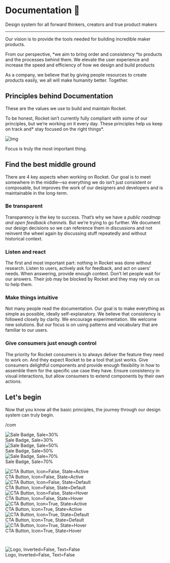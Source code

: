
# Documentation 🚀

Design system for all forward thinkers, creators and true product makers

---

Our vision is to provide the tools needed for building incredible maker products.

From our perspective, *we aim to bring order and consistency *to products and the processes behind them. We elevate the user experience and increase the speed and efficiency of how we design and build products

As a company, we believe that by giving people resources to create products easily, we all will make humanity better. Together.

## Principles behind Documentation

These are the values we use to build and maintain Rocket.

To be honest, Rocket isn’t currently fully compliant with some of our principles, but we’re working on it every day. These principles help us keep on track and* stay focused on the right things*.

![Img](https://studio-assets.supernova.io/design-systems/14533/9289758a-6300-472a-bbc6-a57098081abf.jpeg?Expires=1990828800&Policy=eyJTdGF0ZW1lbnQiOlt7IlJlc291cmNlIjoiaHR0cHM6Ly9zdHVkaW8tYXNzZXRzLnN1cGVybm92YS5pby9kZXNpZ24tc3lzdGVtcy8xNDUzMy85Mjg5NzU4YS02MzAwLTQ3MmEtYmJjNi1hNTcwOTgwODFhYmYuanBlZyIsIkNvbmRpdGlvbiI6eyJEYXRlTGVzc1RoYW4iOnsiQVdTOkVwb2NoVGltZSI6MTk5MDgyODgwMH19fV19&Signature=E9DL6D-ZtS~4qaH18y5tnHC4gtpQUzZb85NmDFMuezn~MaWHPSumzBv6tXkxGqSgGyKh~9FaYnbfHkcJhU~4F~jdbuY70gbRxUpvnBtyCpz8o0mci-d2A9WoIZ3RGl11izD3c2WMfUaKhSaFlUw8cTGP-9vrqeUi58O2P4zYT9eAeyvOIFzQXgIgljhxiB9mIVU5a4j1vDL8ntJpagEZukKRskOgMrrB4LNQ-nRsvXFF7W5C5EkdoZPZf4jFxcQu2Yj6M9-bqNBXubYMsYYhEXqvqUOAnYVaE59E5PSSe43HKv2gp1ajSJ3ttHtTtCITO8Vyfh1FoTl03Z18ki8iZg__&Key-Pair-Id=APKAJGK34LCCAUR7N6LA)

Focus is truly the most important thing.

## Find the best middle ground

There are 4 key aspects when working on Rocket. Our goal is to meet somewhere in the middle—so everything we do isn’t just consistent or composable, but improves the work of our designers and developers and is maintainable in the long-term.

### Be transparent

Transparency is the key to success. That’s why we have a *public roadmap and open feedback channels*. But we’re trying to go further. We document our design decisions so we can reference them in discussions and not reinvent the wheel again by discussing stuff repeatedly and without historical context.

### Listen and react

The first and most important part: nothing in Rocket was done without research. Listen to users, actively ask for feedback, and act on users’ needs. When answering, provide enough context. Don’t let people wait for our answers. Their job may be blocked by Rocket and they may rely on us to help them.

### Make things intuitive

Not many people read the documentation. Our goal is to make everything as simple as possible, ideally self-explanatory. We believe that consistency is followed closely by clarity. We encourage experimentation. We welcome new solutions. But our focus is on using patterns and vocabulary that are familiar to our users.

### Give consumers just enough control

The priority for Rocket consumers is to always deliver the feature they need to work on. And they expect Rocket to be a tool that just works. Give consumers delightful components and provide enough flexibility in how to assemble them for the specific use case they have. Ensure consistency in visual interactions, but allow consumers to extend components by their own actions.

## Let's begin

Now that you know all the basic principles, the journey through our design system can truly begin.

/com

  
![Sale Badge, Sale=30%](https://studio-assets.supernova.io/design-systems/14533/f8c08ffd-55a3-4710-8277-77487c2398c6.png?Expires=1990828800&Policy=eyJTdGF0ZW1lbnQiOlt7IlJlc291cmNlIjoiaHR0cHM6Ly9zdHVkaW8tYXNzZXRzLnN1cGVybm92YS5pby9kZXNpZ24tc3lzdGVtcy8xNDUzMy9mOGMwOGZmZC01NWEzLTQ3MTAtODI3Ny03NzQ4N2MyMzk4YzYucG5nIiwiQ29uZGl0aW9uIjp7IkRhdGVMZXNzVGhhbiI6eyJBV1M6RXBvY2hUaW1lIjoxOTkwODI4ODAwfX19XX0_&Signature=VjldsVzFauJI5SuPgJgf43k7H4uqK1ngX8fobWcuBvFO96dm3ox9ZGhEb-Ks6NlcUk~OaGo60dGZnhPmgOx4aV4g5qY1IjQGrKOoafPPJ0N87BwQ30EE~TlvJqNP3rfjO8GAmjJOq6x35UddE1FbZdovvBPxikaqtrPMvdFriW3JzehEMm2uDeYykNkk738m9iZZzp8N~4GbzN4Awm9uwOjXv-Zg-5MWcZgfixDdGZb66spSUvi5SAxxPPUu7dJV4-Rn~QuXNqzjWLwKTXy8LTEt3FnkVwA8Z~i3KZvj~U6siPT57XEUOBl7meQ~qRKQNMD-MfpgyTUzQfv1M5F8XQ__&Key-Pair-Id=APKAJGK34LCCAUR7N6LA)  
Sale Badge, Sale=30%  
![Sale Badge, Sale=50%](https://studio-assets.supernova.io/design-systems/14533/769b6847-3abc-42a4-a46d-09ce77059b6e.png?Expires=1990828800&Policy=eyJTdGF0ZW1lbnQiOlt7IlJlc291cmNlIjoiaHR0cHM6Ly9zdHVkaW8tYXNzZXRzLnN1cGVybm92YS5pby9kZXNpZ24tc3lzdGVtcy8xNDUzMy83NjliNjg0Ny0zYWJjLTQyYTQtYTQ2ZC0wOWNlNzcwNTliNmUucG5nIiwiQ29uZGl0aW9uIjp7IkRhdGVMZXNzVGhhbiI6eyJBV1M6RXBvY2hUaW1lIjoxOTkwODI4ODAwfX19XX0_&Signature=f~ncPr2TG9kptu~Eb-4HVNYEEV9Ncy2N~qr0VmyAHDAf8ZNaNdckoJCLEIgidcCdWYoZ3lFhJO1ghXd9oLDfa3AoMU4NWCzpzu~fD6edQR6PEMpw-Yi6v38FAAtmnYHhQAAsiWs~X70TswVigUfpDpMym2rdlkALoZIm4DKeZ6RQGe5RdWsRt2cpE0rp1XCfFffmHSEALSTJAJU7JElJ1ZbTbirJQNFg1ZO~6cNaty3hKNamXJreW6W7JyPfPx14urfog1kQYnBs7wqUHIVUV7zHnK9awBtRcFUnaKQoJzrVi3PXtXvG30iLYJ~QOmEJyeqvp5f6TULuUjE5M0Vxyw__&Key-Pair-Id=APKAJGK34LCCAUR7N6LA)  
Sale Badge, Sale=50%  
![Sale Badge, Sale=70%](https://studio-assets.supernova.io/design-systems/14533/e3051d3e-89f7-4b70-9d6c-c277353d1303.png?Expires=1990828800&Policy=eyJTdGF0ZW1lbnQiOlt7IlJlc291cmNlIjoiaHR0cHM6Ly9zdHVkaW8tYXNzZXRzLnN1cGVybm92YS5pby9kZXNpZ24tc3lzdGVtcy8xNDUzMy9lMzA1MWQzZS04OWY3LTRiNzAtOWQ2Yy1jMjc3MzUzZDEzMDMucG5nIiwiQ29uZGl0aW9uIjp7IkRhdGVMZXNzVGhhbiI6eyJBV1M6RXBvY2hUaW1lIjoxOTkwODI4ODAwfX19XX0_&Signature=e0BXmoSSQ~I~qIaZHOmH4XinyqSx~Xliq4SeZutBH-lTeK~DcM3Y53F7afvOeL~Tk6jeO6SEl49iDMagIBojXP1JIyttuaBy9MjY8Ed-vyIsZxS37DDIMEEgaMGpjm5~srOV4YYxflScZ6D3EF5-zd05fJR02yRCJu~nKwJDownSCNbEwgk00NojR~obPukW~51mSiqT3mlBZMNthd2VLFlB3fOWaeBzrvX5unLNmGoZo4zRvE2EvsqOfxrymi1GJ9nrYZzZqft2ybxQlpHg29A4EL3Mjm8P0a4HOmfN2kLRE0-LvjOH-Pn0TlL3hV5UWJGbcHJgHucAD~mkJZk85Q__&Key-Pair-Id=APKAJGK34LCCAUR7N6LA)  
Sale Badge, Sale=70%  


  
![CTA Button, Icon=False, State=Active](https://studio-assets.supernova.io/design-systems/14533/fa901a0b-279c-4e99-8dc5-e4b6b528edde.png?Expires=1990828800&Policy=eyJTdGF0ZW1lbnQiOlt7IlJlc291cmNlIjoiaHR0cHM6Ly9zdHVkaW8tYXNzZXRzLnN1cGVybm92YS5pby9kZXNpZ24tc3lzdGVtcy8xNDUzMy9mYTkwMWEwYi0yNzljLTRlOTktOGRjNS1lNGI2YjUyOGVkZGUucG5nIiwiQ29uZGl0aW9uIjp7IkRhdGVMZXNzVGhhbiI6eyJBV1M6RXBvY2hUaW1lIjoxOTkwODI4ODAwfX19XX0_&Signature=YuulEH35ZS1E9XUK0Ayx-w9oZHrGU2VaeWUlAYE43nYSPRFH-QAhGFyGBgb9~9r-aBO7rPGMJfqSCGLQb2OSr9nLOeCLHyN7ldQiUZj8kWfMBt6H-0h7ex5ClSSKhvs73jE~AlREKGUPTItWXeKij-SxQKCjmjRDbGsoyzFMC8wWyHm3qzLgDORXWz0tv~9NgSFebB1MtJvffXPULoLVW~MJfezHfgtMvibt58EeLNAsE3-Hru0kaVDsR6LytnPqEKKET94U71PvawYLL~TdbJKXfLuPChefM-9a5mDZJpjLVuGPDCan5v1F0OlczrKWxW~cvu7bYqcNYf~rU2fVeQ__&Key-Pair-Id=APKAJGK34LCCAUR7N6LA)  
CTA Button, Icon=False, State=Active  
![CTA Button, Icon=False, State=Default](https://studio-assets.supernova.io/design-systems/14533/29e6b1d1-6f8a-4550-8f4b-22e6804046a0.png?Expires=1990828800&Policy=eyJTdGF0ZW1lbnQiOlt7IlJlc291cmNlIjoiaHR0cHM6Ly9zdHVkaW8tYXNzZXRzLnN1cGVybm92YS5pby9kZXNpZ24tc3lzdGVtcy8xNDUzMy8yOWU2YjFkMS02ZjhhLTQ1NTAtOGY0Yi0yMmU2ODA0MDQ2YTAucG5nIiwiQ29uZGl0aW9uIjp7IkRhdGVMZXNzVGhhbiI6eyJBV1M6RXBvY2hUaW1lIjoxOTkwODI4ODAwfX19XX0_&Signature=kU3utGEyNi7A-nTG8iOI-3XUdj2Gbrv5zzUZ9BIQI0JNouslYGBbTA7cgTiOx0FQoJsQ5crLf5jdALctMN~RhD3ma~cDcPvmuwfbSIQPD77-6CS8QY4VyT3nQAwrtkZKl3eUZTk7E29hJZC7T7Jjxl8vl7kPT1Oc3HDbqIMcE1roZnd0P3jWuPFpQa1dDDMc1iMHw83mHGYhFN~tW5UDlgGWlbswxFqZRFdktPgSsJkc456fl903wSIVH-~~ExLhXW2rmG8E7Mqh2q6exB5sDEuhlmu6ujbzm7Yy38St1zVs4Y0n5fpmebxxYvtZypJiSTye2ij2pbtp8lFOfWkEGQ__&Key-Pair-Id=APKAJGK34LCCAUR7N6LA)  
CTA Button, Icon=False, State=Default  
![CTA Button, Icon=False, State=Hover](https://studio-assets.supernova.io/design-systems/14533/c74c2f33-90ae-41fc-8099-f1c1bc27d9d9.png?Expires=1990828800&Policy=eyJTdGF0ZW1lbnQiOlt7IlJlc291cmNlIjoiaHR0cHM6Ly9zdHVkaW8tYXNzZXRzLnN1cGVybm92YS5pby9kZXNpZ24tc3lzdGVtcy8xNDUzMy9jNzRjMmYzMy05MGFlLTQxZmMtODA5OS1mMWMxYmMyN2Q5ZDkucG5nIiwiQ29uZGl0aW9uIjp7IkRhdGVMZXNzVGhhbiI6eyJBV1M6RXBvY2hUaW1lIjoxOTkwODI4ODAwfX19XX0_&Signature=RSj4t4e5EdnVb3vNczHeIrqxktnOOKmaWixsxBajXcM8nos3JEkVgkOUiX31i1ZCdp~plrdbZR4GGn3g2c4duqVcbiDbqdaFsrnpG3gf64KkLstMzHAgt~LKg3EaDI48KteCnk2ptZy6YuoKMBqfikCOeXAl5LQzIeZwtfPf19CkS4EilMSa2CmaxjC~oi0jH86Vyyk1WkcYieJKbDcb1FvH6iIB6BpDWSWg~EQOiHe3CQZqLHbb202KUqfftOdVTOgnKyUUfQYiWCAKICUvnlpBL3YsQqqTVcon4lzHsudgX2Jyod~iyShT7x7LuH8ZhObpTR4C3rsxBTI~KfAZhw__&Key-Pair-Id=APKAJGK34LCCAUR7N6LA)  
CTA Button, Icon=False, State=Hover  
![CTA Button, Icon=True, State=Active](https://studio-assets.supernova.io/design-systems/14533/ab861ad5-6002-43f1-97aa-48bd9754ec05.png?Expires=1990828800&Policy=eyJTdGF0ZW1lbnQiOlt7IlJlc291cmNlIjoiaHR0cHM6Ly9zdHVkaW8tYXNzZXRzLnN1cGVybm92YS5pby9kZXNpZ24tc3lzdGVtcy8xNDUzMy9hYjg2MWFkNS02MDAyLTQzZjEtOTdhYS00OGJkOTc1NGVjMDUucG5nIiwiQ29uZGl0aW9uIjp7IkRhdGVMZXNzVGhhbiI6eyJBV1M6RXBvY2hUaW1lIjoxOTkwODI4ODAwfX19XX0_&Signature=cQtc8oveDpib-JxY3tjGv4T9ZcN~UtyXsWoVsif~FDVdBSfVCJV1I-nHPJCEbTltUraz4SBCl9BBcDNHVGzAVbNuA5tW9aoC-LZkiUobZ9ZqRM75vu13hIzam2xlnmWUMEoakpAC-zOzARLlDgheMjJb0cvU741gfT3ewPmBxcK4esM5QEc8Y4YVSWQXQc1UdZPE~VjjyQK6rEJsrcxRU6b4ZrnHRW5MRo17Tej3vM3qOE3yOBPwg3qED7wIvW-ESPOtPCIVKLmr3dZgyMo6x2sJVTRuxCNUHqmnbcrptxGLIQfv0RD5CTtBb-9caUIQXwGgqjEjbLkW50lN8XT~mQ__&Key-Pair-Id=APKAJGK34LCCAUR7N6LA)  
CTA Button, Icon=True, State=Active  
![CTA Button, Icon=True, State=Default](https://studio-assets.supernova.io/design-systems/14533/11c0b712-ee76-435e-b97a-9a14ff5075f9.png?Expires=1990828800&Policy=eyJTdGF0ZW1lbnQiOlt7IlJlc291cmNlIjoiaHR0cHM6Ly9zdHVkaW8tYXNzZXRzLnN1cGVybm92YS5pby9kZXNpZ24tc3lzdGVtcy8xNDUzMy8xMWMwYjcxMi1lZTc2LTQzNWUtYjk3YS05YTE0ZmY1MDc1ZjkucG5nIiwiQ29uZGl0aW9uIjp7IkRhdGVMZXNzVGhhbiI6eyJBV1M6RXBvY2hUaW1lIjoxOTkwODI4ODAwfX19XX0_&Signature=dj833bjsLoEgAF17x8LXhOxI7U4QEMtshWnKD3~r5Q38E4zAoaJ1cFY4EfPYoDMpMf6lID5mUbdqsU9mq6izTvdYe5uYXYCkBC28dkIkKzqMTAaz-Pyg0pqoZnO3POCUPW4eA2QQJiVkpcowpMl6qX4Sp3s2RzKeovSO66e7aNRILXA6S5KwGgvCjYx8OhGonKEWMcAn8HKVwl6gXRYCkDOUZzDMtYILMPkHUNDj~mspgViC28TIPkxW15nH1FupA1e0x67rOhw52DLjZkvUn9Kxb-oIH6DclhOHF9P27omc4Ufbc6n18My~DnhOhgn2UNbo6DSewbmRVDqzrO9xkg__&Key-Pair-Id=APKAJGK34LCCAUR7N6LA)  
CTA Button, Icon=True, State=Default  
![CTA Button, Icon=True, State=Hover](https://studio-assets.supernova.io/design-systems/14533/bc1e8fed-c4ba-4a68-b2d5-62bd6fcd723f.png?Expires=1990828800&Policy=eyJTdGF0ZW1lbnQiOlt7IlJlc291cmNlIjoiaHR0cHM6Ly9zdHVkaW8tYXNzZXRzLnN1cGVybm92YS5pby9kZXNpZ24tc3lzdGVtcy8xNDUzMy9iYzFlOGZlZC1jNGJhLTRhNjgtYjJkNS02MmJkNmZjZDcyM2YucG5nIiwiQ29uZGl0aW9uIjp7IkRhdGVMZXNzVGhhbiI6eyJBV1M6RXBvY2hUaW1lIjoxOTkwODI4ODAwfX19XX0_&Signature=lY6DiBNyIKdF3Zzl6~2M7zMXqTwp-c5lrBg~uZDWyYQqz8BtysE2o9FiQCsX-Iafq6wmDVnSb3zAqmoQ47pce5It18W8CmkbyRSYxD~fYh5fZ1MVMski880UksOUzDTUhRnJnI2oTxp7QTSOy4vv0oqK0~3RZAyhK2rxarv16Q9LicwXPHZUMAmtMCX4WEtFjOtnAgDtS5w9YcQlJgvil3Nz4de1oUw7YZpgVrFx35k1NMyjQTJYFaawHrtq8q90j4gG1NRXzjrHdwkXqIHjl59G3pOhlUSnN4pPXm~yo4kI4idq4xMGi2AhfXa6dar0V5Q-NbW1tci5eH8Wx7M24g__&Key-Pair-Id=APKAJGK34LCCAUR7N6LA)  
CTA Button, Icon=True, State=Hover  


```javascript  
  
```

  
![Logo, Inverted=False, Text=False](https://studio-assets.supernova.io/design-systems/14533/5ce35015-c298-4f17-b8f7-10c61770d65b.png?Expires=1990828800&Policy=eyJTdGF0ZW1lbnQiOlt7IlJlc291cmNlIjoiaHR0cHM6Ly9zdHVkaW8tYXNzZXRzLnN1cGVybm92YS5pby9kZXNpZ24tc3lzdGVtcy8xNDUzMy81Y2UzNTAxNS1jMjk4LTRmMTctYjhmNy0xMGM2MTc3MGQ2NWIucG5nIiwiQ29uZGl0aW9uIjp7IkRhdGVMZXNzVGhhbiI6eyJBV1M6RXBvY2hUaW1lIjoxOTkwODI4ODAwfX19XX0_&Signature=BNdQkiNcp1LYK2dj3hjJl0b3KUy7BXF3za3PGmBvWJar4MZ77UVE1OtaWe6PwpaDP8L4C2HZQ5n8w-NtE11gAxmtTSfr-eVvC4zy5KgG9ZHDAfVTOLT4myzXs-2ipGtPWKxPh1fgDpQnzfATU2aBKb6XbJzhurtssUtaJxmd1p9djM0UGHWTF29WvU~h3RLvhEVOlVF5vjSSsbuKdwGymJ5YLhD7OsRRb~233S9e-cjpM3LxosSSr0njmZhIehtgvhXihf3UiQa4GU~D8U-xvV4Ytk0WASKTUHX20DenrGHgNZjXwWne6TYD6bhcwiwL5-H0AlCb6GG7PwDe2j7u0A__&Key-Pair-Id=APKAJGK34LCCAUR7N6LA)  
Logo, Inverted=False, Text=False  


  
  
